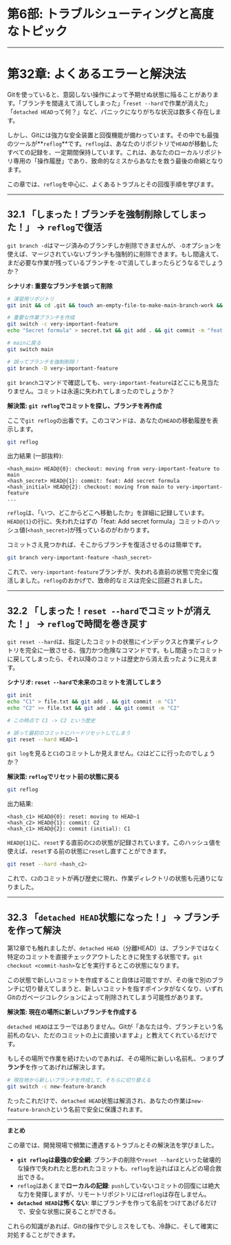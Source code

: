 # 第6部: トラブルシューティングと高度なトピック

---

# 第32章: よくあるエラーと解決法

Gitを使っていると、意図しない操作によって予期せぬ状態に陥ることがあります。「ブランチを間違えて消してしまった」「`reset --hard`で作業が消えた」「`detached HEAD`って何？」など、パニックになりがちな状況は数多く存在します。

しかし、Gitには強力な安全装置と回復機能が備わっています。その中でも最強のツールが**`reflog`**です。`reflog`は、あなたのリポジトリで`HEAD`が移動したすべての記録を、一定期間保持しています。これは、あなたのローカルリポジトリ専用の「操作履歴」であり、致命的なミスからあなたを救う最後の命綱となります。

この章では、`reflog`を中心に、よくあるトラブルとその回復手順を学びます。

---
## 32.1 「しまった！ブランチを強制削除してしまった！」 -> `reflog`で復活

`git branch -d`はマージ済みのブランチしか削除できませんが、`-D`オプションを使えば、マージされていないブランチも強制的に削除できます。もし間違えて、まだ必要な作業が残っているブランチを`-D`で消してしまったらどうなるでしょうか？

**シナリオ: 重要なブランチを誤って削除**
```bash
# 演習用リポジトリ
git init && cd .git && touch an-empty-file-to-make-main-branch-work && cd .. && git add . && git commit -m "Initial"

# 重要な作業ブランチを作成
git switch -c very-important-feature
echo "Secret formula" > secret.txt && git add . && git commit -m "feat: Add secret formula"

# mainに戻る
git switch main

# 誤ってブランチを強制削除！
git branch -D very-important-feature
```
`git branch`コマンドで確認しても、`very-important-feature`はどこにも見当たりません。コミットは永遠に失われてしまったのでしょうか？

**解決策: `git reflog`でコミットを探し、ブランチを再作成**

ここで`git reflog`の出番です。このコマンドは、あなたの`HEAD`の移動履歴を表示します。
```bash
git reflog
```
出力結果 (一部抜粋):
```
<hash_main> HEAD@{0}: checkout: moving from very-important-feature to main
<hash_secret> HEAD@{1}: commit: feat: Add secret formula
<hash_initial> HEAD@{2}: checkout: moving from main to very-important-feature
...
```
`reflog`は、「いつ、どこからどこへ移動したか」を詳細に記録しています。`HEAD@{1}`の行に、失われたはずの「feat: Add secret formula」コミットのハッシュ値(`<hash_secret>`)が残っているのがわかります。

コミットさえ見つかれば、そこからブランチを復活させるのは簡単です。
```bash
git branch very-important-feature <hash_secret>
```
これで、`very-important-feature`ブランチが、失われる直前の状態で完全に復活しました。`reflog`のおかげで、致命的なミスは完全に回避されました。

---
## 32.2 「しまった！`reset --hard`でコミットが消えた！」 -> `reflog`で時間を巻き戻す

`git reset --hard`は、指定したコミットの状態にインデックスと作業ディレクトリを完全に一致させる、強力かつ危険なコマンドです。もし間違ったコミットに戻してしまったら、それ以降のコミットは歴史から消え去ったように見えます。

**シナリオ: `reset --hard`で未来のコミットを消してしまう**
```bash
git init
echo "C1" > file.txt && git add . && git commit -m "C1"
echo "C2" >> file.txt && git add . && git commit -m "C2"

# この時点で C1 -> C2 という歴史

# 誤って最初のコミットにハードリセットしてしまう
git reset --hard HEAD~1
```
`git log`を見ると`C1`のコミットしか見えません。`C2`はどこに行ったのでしょうか？

**解決策: `reflog`でリセット前の状態に戻る**
```bash
git reflog
```
出力結果:
```
<hash_c1> HEAD@{0}: reset: moving to HEAD~1
<hash_c2> HEAD@{1}: commit: C2
<hash_c1> HEAD@{2}: commit (initial): C1
```
`HEAD@{1}`に、`reset`する直前の`C2`の状態が記録されています。このハッシュ値を使えば、`reset`する前の状態に`reset`し直すことができます。
```bash
git reset --hard <hash_c2>
```
これで、`C2`のコミットが再び歴史に現れ、作業ディレクトリの状態も元通りになりました。

---
## 32.3 「`detached HEAD`状態になった！」 -> ブランチを作って解決

第12章でも触れましたが、`detached HEAD`（分離HEAD）は、ブランチではなく特定のコミットを直接チェックアウトしたときに発生する状態です。`git checkout <commit-hash>`などを実行するとこの状態になります。

この状態で新しいコミットを作成すること自体は可能ですが、その後で別のブランチに切り替えてしまうと、新しいコミットを指すポインタがなくなり、いずれGitのガベージコレクションによって削除されてしまう可能性があります。

**解決策: 現在の場所に新しいブランチを作成する**

`detached HEAD`はエラーではありません。Gitが「あなたは今、ブランチという名前札のない、ただのコミットの上に直接いますよ」と教えてくれているだけです。

もしその場所で作業を続けたいのであれば、その場所に新しい名前札、つまり**ブランチ**を作ってあげれば解決します。
```bash
# 現在地から新しいブランチを作成して、そちらに切り替える
git switch -c new-feature-branch
```
たったこれだけで、`detached HEAD`状態は解消され、あなたの作業は`new-feature-branch`という名前で安全に保護されます。

---
**まとめ**

この章では、開発現場で頻繁に遭遇するトラブルとその解決法を学びました。
-   **`git reflog`は最強の安全網**: ブランチの削除や`reset --hard`といった破壊的な操作で失われたと思われたコミットも、`reflog`を辿ればほとんどの場合救出できる。
-   `reflog`はあくまで**ローカルの記録**: `push`していないコミットの回復には絶大な力を発揮しますが、リモートリポジトリには`reflog`は存在しません。
-   **`detached HEAD`は怖くない**: 単にブランチを作って名前をつけてあげるだけで、安全な状態に戻ることができる。

これらの知識があれば、Gitの操作で少しミスをしても、冷静に、そして確実に対処することができます。
